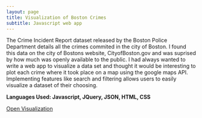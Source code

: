 ```yaml
---
layout: page
title: Visualization of Boston Crimes
subtitle: Javascript web app
---
```

 
 The Crime Incident Report dataset released by the Boston Police Department details all the crimes commited in the city of Boston. I found this data on the city of Bostons website, CityofBoston.gov and was suprised by how much was openly available to the public.
 I had always wanted to write a web app to visualize a data set and thought it would be interesting to plot each crime where it took place on a map using the google maps API. 
 Implementing features like search and filtering allows users to easily visualize a dataset of their choosing. 
 
 **Languages Used: Javascript, JQuery, JSON, HTML, CSS**
 
 <a href="/viz.html">Open Visualization</a>
 
 <img href="/img/maps.png" />